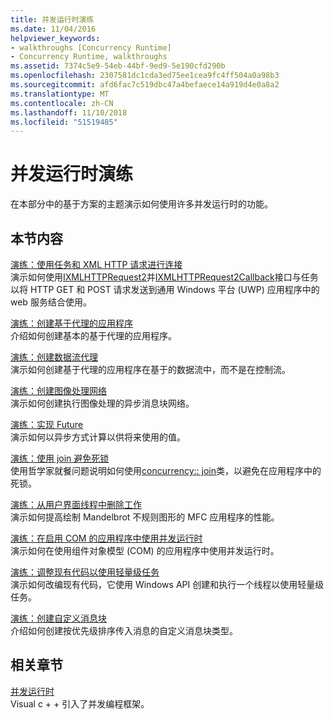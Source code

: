 ```yaml
---
title: 并发运行时演练
ms.date: 11/04/2016
helpviewer_keywords:
- walkthroughs [Concurrency Runtime]
- Concurrency Runtime, walkthroughs
ms.assetid: 7374c5e9-54eb-44bf-9ed9-5e190cfd290b
ms.openlocfilehash: 2307581dc1cda3ed75ee1cea9fc4ff504a0a98b3
ms.sourcegitcommit: afd6fac7c519dbc47a4befaece14a919d4e0a8a2
ms.translationtype: MT
ms.contentlocale: zh-CN
ms.lasthandoff: 11/10/2018
ms.locfileid: "51519485"
---
```

# <a name="concurrency-runtime-walkthroughs"></a>并发运行时演练

在本部分中的基于方案的主题演示如何使用许多并发运行时的功能。

## <a name="in-this-section"></a>本节内容

[演练：使用任务和 XML HTTP 请求进行连接](../../parallel/concrt/walkthrough-connecting-using-tasks-and-xml-http-requests.md)<br/>
演示如何使用[IXMLHTTPRequest2](/windows/desktop/api/msxml6/nn-msxml6-ixmlhttprequest2)并[IXMLHTTPRequest2Callback](/windows/desktop/api/msxml6/nn-msxml6-ixmlhttprequest2callback)接口与任务以将 HTTP GET 和 POST 请求发送到通用 Windows 平台 (UWP) 应用程序中的 web 服务结合使用。

[演练：创建基于代理的应用程序](../../parallel/concrt/walkthrough-creating-an-agent-based-application.md)<br/>
介绍如何创建基本的基于代理的应用程序。

[演练：创建数据流代理](../../parallel/concrt/walkthrough-creating-a-dataflow-agent.md)<br/>
演示如何创建基于代理的应用程序在基于的数据流中，而不是在控制流。

[演练：创建图像处理网络](../../parallel/concrt/walkthrough-creating-an-image-processing-network.md)<br/>
演示如何创建执行图像处理的异步消息块网络。

[演练：实现 Future](../../parallel/concrt/walkthrough-implementing-futures.md)<br/>
演示如何以异步方式计算以供将来使用的值。

[演练：使用 join 避免死锁](../../parallel/concrt/walkthrough-using-join-to-prevent-deadlock.md)<br/>
使用哲学家就餐问题说明如何使用[concurrency:: join](../../parallel/concrt/reference/join-class.md)类，以避免在应用程序中的死锁。

[演练：从用户界面线程中删除工作](../../parallel/concrt/walkthrough-removing-work-from-a-user-interface-thread.md)<br/>
演示如何提高绘制 Mandelbrot 不规则图形的 MFC 应用程序的性能。

[演练：在启用 COM 的应用程序中使用并发运行时](../../parallel/concrt/walkthrough-using-the-concurrency-runtime-in-a-com-enabled-application.md)<br/>
演示如何在使用组件对象模型 (COM) 的应用程序中使用并发运行时。

[演练：调整现有代码以使用轻量级任务](../../parallel/concrt/walkthrough-adapting-existing-code-to-use-lightweight-tasks.md)<br/>
演示如何改编现有代码，它使用 Windows API 创建和执行一个线程以使用轻量级任务。

[演练：创建自定义消息块](../../parallel/concrt/walkthrough-creating-a-custom-message-block.md)<br/>
介绍如何创建按优先级排序传入消息的自定义消息块类型。

## <a name="related-sections"></a>相关章节

[并发运行时](../../parallel/concrt/concurrency-runtime.md)<br/>
Visual c + + 引入了并发编程框架。

